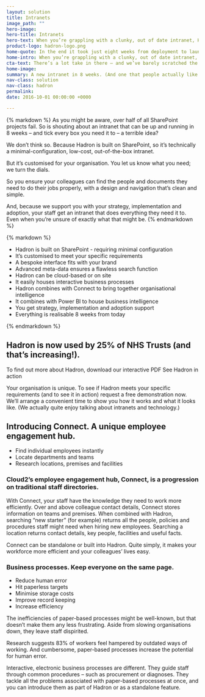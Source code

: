 ```yaml
---
layout: solution
title: Intranets
image_path: ""
hero-image:
hero-title: Intranets
hero-text: When you’re grappling with a clunky, out of date intranet, Hadron weeds out inefficiencies and aids communication. 
product-logo: hadron-logo.png
home-quote: In the end it took just eight weeks from deployment to launch – I couldn't believe how quick the turnaround was. Before Hadron, just 10% of people were ‘completely satisfied’ with our intranet. A year on, we’re at 96%. We have a clear communication structure and the intranet has become part of the language and culture of the Trust.
home-intro: When you’re grappling with a clunky, out of date intranet, Hadron weeds out inefficiencies and aids communication.
cta-text: There’s a lot take in there – and we’ve barely scratched the surface. To get answers to your specific questions, just enter your details below. We’ll arrange a convenient time to show you what the above digital workspaces can do for you, offering free advice and ideas.
home-image:
summary: A new intranet in 8 weeks. (And one that people actually like using.)
nav-class: solution
nav-class: hadron
permalink:
date: 2016-10-01 00:00:00 +0000

---
```



<div class="grid wrapper">
<div class="profile grid__col grid__col--1-of-2 grid__col--m-1-of-1">

<div class="card">
{% markdown %}
As you might be aware, over half of all SharePoint projects fail. So is shouting about an intranet that can be up and running in 8 weeks – and tick every box you need it to – a terrible idea?

We don’t think so. Because Hadron is built on SharePoint, so it’s technically a minimal-configuration, low-cost, out-of-the-box intranet.

But it’s customised for your organisation. You let us know what you need; we turn the dials.

So you ensure your colleagues can find the people and documents they need to do their jobs properly, with a design and navigation that’s clean and simple.

And, because we support you with your strategy, implementation and adoption, your staff get an intranet that does everything they need it to. Even when you’re unsure of exactly what that might be.
{% endmarkdown %}
</div><!--end summary card-->

</div>

<div class="profile grid__col grid__col--1-of-2 grid__col--m-1-of-1">

</div>
</div><!--end grid -->

{% markdown %}
* Hadron is built on SharePoint - requiring minimal configuration
* It’s customised to meet your specific requirements
* A bespoke interface fits with your brand
* Advanced meta-data ensures a flawless search function
* Hadron can be cloud-based or on site
* It easily houses interactive business processes
* Hadron combines with Connect to bring together organisational intelligence
* It combines with Power BI to house business intelligence
* You get strategy, implementation and adoption support
* Everything is realisable 8 weeks from today

{% endmarkdown %}




## Hadron is now used by 25% of NHS Trusts (and that’s increasing!).

To find out more about Hadron, download our interactive PDF
See Hadron in action

Your organisation is unique. To see if Hadron meets your specific requirements (and to see it in action) request a free demonstration now. We’ll arrange a convenient time to show you how it works and what it looks like. (We actually quite enjoy talking about intranets and technology.)

## Introducing Connect. A unique employee engagement hub.

* Find individual employees instantly
* Locate departments and teams
* Research locations, premises and facilities

### Cloud2’s employee engagement hub, Connect, is a progression on traditional staff directories.

With Connect, your staff have the knowledge they need to work more efficiently. Over and above colleague contact details, Connect stores information on teams and premises. When combined with Hadron, searching “new starter” (for example) returns all the people, policies and procedures staff might need when hiring new employees. Searching a location returns contact details, key people, facilities and useful facts.

Connect can be standalone or built into Hadron. Quite simply, it makes your workforce more efficient and your colleagues’ lives easy.

### Business processes. Keep everyone on the same page.

* Reduce human error
* Hit paperless targets
* Minimise storage costs
* Improve record keeping
* Increase efficiency

The inefficiencies of paper-based processes might be well-known, but that doesn’t make them any less frustrating. Aside from slowing organisations down, they leave staff dispirited.

Research suggests 83% of workers feel hampered by outdated ways of working. And cumbersome, paper-based processes increase the potential for human error.

Interactive, electronic business processes are different. They guide staff through common procedures – such as procurement or diagnoses. They tackle all the problems associated with paper-based processes at once, and you can introduce them as part of Hadron or as a standalone feature.